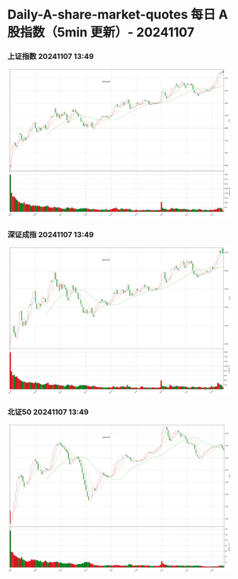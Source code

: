 
# Daily-A-share-market-quotes 每日 A 股指数（5min 更新）- 20241107

### 上证指数 20241107 13:49
![](./fig/2024/11/20241107-sh000001.png)

### 深证成指 20241107 13:49
![](./fig/2024/11/20241107-sz399001.png)

### 北证50 20241107 13:49
![](./fig/2024/11/20241107-bj899050.png)
